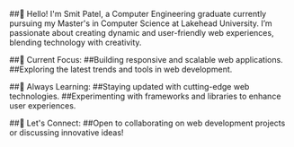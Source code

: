 ##👋 Hello! I'm Smit Patel, a Computer Engineering graduate currently pursuing my Master's in Computer Science at Lakehead University. I’m passionate about creating dynamic and user-friendly web experiences, blending technology with creativity.


##🔭 Current Focus:
##Building responsive and scalable web applications.
##Exploring the latest trends and tools in web development.

##🌱 Always Learning:
##Staying updated with cutting-edge web technologies.
##Experimenting with frameworks and libraries to enhance user experiences.

##💬 Let's Connect:
##Open to collaborating on web development projects or discussing innovative ideas!

